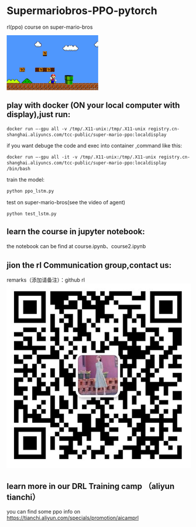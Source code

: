 # Supermariobros-PPO-pytorch
rl(ppo) course on super-mario-bros

<img src="/doc/timg.jpeg" width = "250" height = "150" alt="" align=center />

## play with docker (ON your local computer with display),just run:
```
docker run —-gpu all -v /tmp/.X11-unix:/tmp/.X11-unix registry.cn-shanghai.aliyuncs.com/tcc-public/super-mario-ppo:localdisplay 
```

if you want debuge the code and exec into container ,command like this:
```
docker run —-gpu all -it -v /tmp/.X11-unix:/tmp/.X11-unix registry.cn-shanghai.aliyuncs.com/tcc-public/super-mario-ppo:localdisplay  /bin/bash
```

train the model:
```Python
python ppo_lstm.py
```

test on super-mario-bros(see the video of agent)
```
python test_lstm.py
```


## learn the course in jupyter notebook:
the notebook can be find at course.ipynb、course2.ipynb

## jion the rl Communication group,contact us:
remarks（添加请备注）：github rl
![avatar](/doc/20201201160554.jpg)

## learn more in our DRL Training camp （aliyun tianchi）
you can find some ppo info on https://tianchi.aliyun.com/specials/promotion/aicamprl
